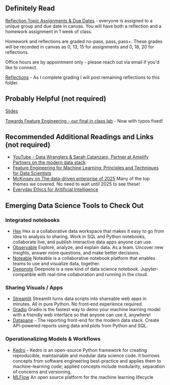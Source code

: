 ## Definitely Read
[Reflection Topic Assignments & Due Dates](https://canvas.northwestern.edu/courses/160099/assignments) - everyone is assigned to a unique group and due date in canvas.  You will have both a reflection and a homework assignment in 1 week of class.

Homework and reflections are graded no-pass, pass, pass+.  These grades will be recorded in canvas as 0, 13, 15 for assignments and 0, 18, 20 for reflections.

Office hours are by appointment only - please reach out via email if you'd like to connect.

[Reflections](https://github.com/brook-miller/mbai-417-data/tree/main/reflections) - As I complete grading I will post remaining reflections to this folder.


## Probably Helpful (not required)
[Slides](https://github.com/brook-miller/mbai-417-data/blob/main/operationalizing-data/operationalizing-data.pdf)

[Towards Feature Engineering - our final in class lab](https://github.com/brook-miller/mbai-417-data/blob/main/operationalizing-data/in-class/content_recommender-2.ipynb) - Now with typos fixed!


## Recommended Additional Readings and Links (not required)
* [YouTube - Data Wranglers & Sarah Catanzaro, Partner at Amplify Partners on the modern data stack](https://www.youtube.com/watch?v=55DqHH9OoEc)
* [Feature Engineering for Machine Learning: Principles and Techniques for Data Scientists](https://www.amazon.com/Feature-Engineering-Machine-Learning-Principles-ebook/dp/B07BNX4MWC/)
* [McKinsey on The data-driven enterprise of 2025](https://www.mckinsey.com/business-functions/mckinsey-analytics/our-insights/the-data-driven-enterprise-of-2025) Many of the top themes we covered.  No need to wait until 2025 to see these!
* [Everyday Ethics for Aritificial Intelligence](https://www.ibm.com/watson/assets/duo/pdf/everydayethics.pdf)

## Emerging Data Science Tools to Check Out
### Integrated notebooks
* [Hex](https://hex.tech/) Hex is a collaborative data workspace that makes it easy to go from idea to analysis to sharing. Work in SQL and Python notebooks, collaborate live, and publish interactive data apps anyone can use.
* [Observable](https://observablehq.com/) Explore, analyze, and explain data. As a team. Uncover new insights, answer more questions, and make better decisions.
* [Noteable](https://noteable.io/) Noteable is a collaborative notebook platform that enables teams to use and visualize data, together.
* [Deepnote](https://deepnote.com/) Deepnote is a new kind of data science notebook. Jupyter-compatible with real-time collaboration and running in the cloud.


### Sharing Visuals / Apps
* [Streamlit](https://streamlit.io/) Streamlit turns data scripts into shareable web apps in minutes. All in pure Python. No front‑end experience required.
* [Gradio](https://gradio.app/) Gradio is the fastest way to demo your machine learning model with a friendly web interface so that anyone can use it, anywhere!
* [Datapane](https://datapane.com/) - The reporting front-end for the modern data stack.  Create API-powered reports using data and plots from Python and SQL.

### Operationalizing Models & Workflows
* [Kedro](https://kedro.readthedocs.io/en/stable/01_introduction/01_introduction.html) - Kedro is an open-source Python framework for creating reproducible, maintainable and modular data science code. It borrows concepts from software engineering best-practice and applies them to machine-learning code; applied concepts include modularity, separation of concerns and versioning.
* [MLFlow](https://mlflow.org/) An open source platform for the machine learning lifecycle
